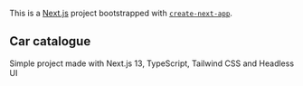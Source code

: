This is a [Next.js](https://nextjs.org/) project bootstrapped with [`create-next-app`](https://github.com/vercel/next.js/tree/canary/packages/create-next-app).

## Car catalogue

Simple project made with Next.js 13, TypeScript, Tailwind CSS and Headless UI
